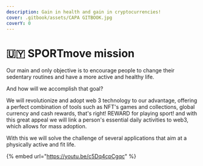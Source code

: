 ```yaml
---
description: Gain in health and gain in cryptocurrencies!
cover: .gitbook/assets/CAPA GITBOOK.jpg
coverY: 0
---
```


# 🇺🇾 SPORTmove mission

&#x20;Our main and only objective is to encourage people to change their sedentary routines and have a more active and healthy life.

And how will we accomplish that goal?

We will revolutionize and adopt web 3 technology to our advantage, offering a perfect combination of tools such as NFT's games and collections, global currency and cash rewards, that's right! REWARD for playing sport! and with this great appeal we will link a person's essential daily activities to web3, which allows for mass adoption.

With this we will solve the challenge of several applications that aim at a physically active and fit life.

{% embed url="https://youtu.be/c5Dq4cpCgqc" %}

